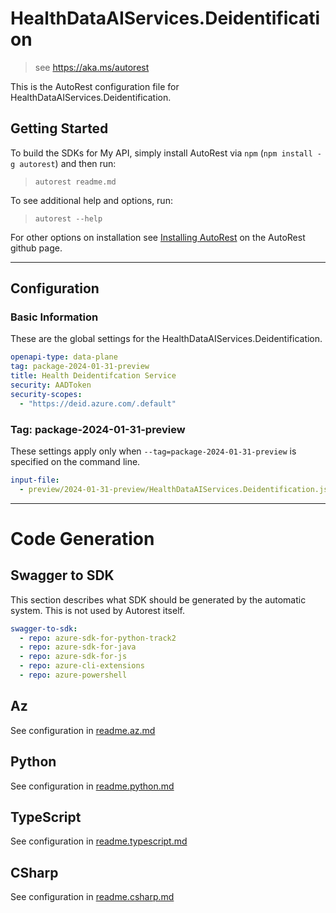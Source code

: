 # HealthDataAIServices.Deidentification

> see https://aka.ms/autorest

This is the AutoRest configuration file for HealthDataAIServices.Deidentification.

## Getting Started

To build the SDKs for My API, simply install AutoRest via `npm` (`npm install -g autorest`) and then run:

> `autorest readme.md`

To see additional help and options, run:

> `autorest --help`

For other options on installation see [Installing AutoRest](https://aka.ms/autorest/install) on the AutoRest github page.

---

## Configuration

### Basic Information

These are the global settings for the HealthDataAIServices.Deidentification.

```yaml
openapi-type: data-plane
tag: package-2024-01-31-preview
title: Health Deidentifcation Service
security: AADToken
security-scopes:
  - "https://deid.azure.com/.default"
```

### Tag: package-2024-01-31-preview

These settings apply only when `--tag=package-2024-01-31-preview` is specified on the command line.

```yaml $(tag) == 'package-2024-01-31-preview'
input-file:
  - preview/2024-01-31-preview/HealthDataAIServices.Deidentification.json
```

---

# Code Generation

## Swagger to SDK

This section describes what SDK should be generated by the automatic system.
This is not used by Autorest itself.

```yaml $(swagger-to-sdk)
swagger-to-sdk:
  - repo: azure-sdk-for-python-track2
  - repo: azure-sdk-for-java
  - repo: azure-sdk-for-js
  - repo: azure-cli-extensions
  - repo: azure-powershell
```

## Az

See configuration in [readme.az.md](./readme.az.md)

## Python

See configuration in [readme.python.md](./readme.python.md)

## TypeScript

See configuration in [readme.typescript.md](./readme.typescript.md)

## CSharp

See configuration in [readme.csharp.md](./readme.csharp.md)